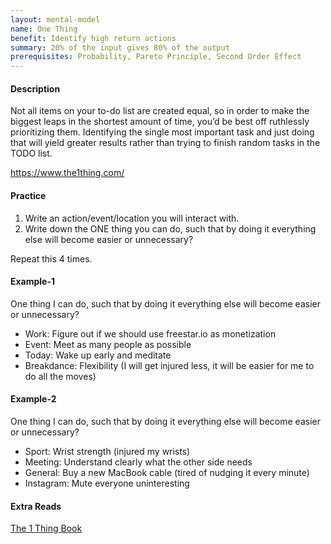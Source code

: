 ```yaml
---
layout: mental-model
name: One Thing
benefit: Identify high return actions
summary: 20% of the input gives 80% of the output
prerequisites: Probability, Pareto Principle, Second Order Effect
---
```


#### Description

Not all items on your to-do list are created equal, so in order to make the biggest leaps in the shortest amount of time, you’d be best off ruthlessly prioritizing them. Identifying the single most important task and just doing that will yield greater results rather than trying to finish random tasks in the TODO list.

https://www.the1thing.com/

#### Practice

1. Write an action/event/location you will interact with.
2. Write down the ONE thing you can do, such that by doing it everything else will become easier or unnecessary?

Repeat this 4 times.

#### Example-1

One thing I can do, such that by doing it everything else will become easier or unnecessary?
- Work: Figure out if we should use freestar.io as monetization
- Event: Meet as many people as possible
- Today: Wake up early and meditate
- Breakdance: Flexibility (I will get injured less, it will be easier for me to do all the moves)

#### Example-2

One thing I can do, such that by doing it everything else will become easier or unnecessary?
- Sport: Wrist strength (injured my wrists)
- Meeting: Understand clearly what the other side needs
- General: Buy a new MacBook cable (tired of nudging it every minute)
- Instagram: Mute everyone uninteresting

#### Extra Reads

[The 1 Thing Book](https://www.the1thing.com/)